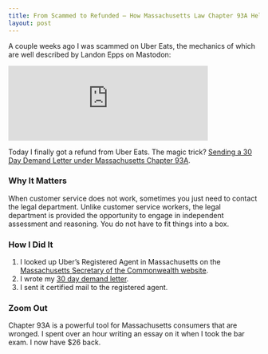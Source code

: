 ```yaml
---
title: From Scammed to Refunded — How Massachusetts Law Chapter 93A Helped an Uber Eats Customer
layout: post
---
```

A couple weeks ago I was scammed on Uber Eats, the mechanics of which are well described by Landon Epps on Mastodon:
<iframe src="https://mastodon.social/@landonepps/110540091014075013/embed" class="mastodon-embed" style="max-width: 100%; border: 0" width="400" allowfullscreen="allowfullscreen"></iframe><script src="https://mastodon.social/embed.js" async="async"></script>

Today I finally got a refund from Uber Eats. The magic trick? [Sending a 30 Day Demand Letter under Massachusetts Chapter 93A](https://www.mass.gov/service-details/30-day-demand-letter).

### Why It Matters
When customer service does not work, sometimes you just need to contact the legal department. Unlike customer service workers, the legal department is provided the opportunity to engage in independent assessment and reasoning. You do not have to fit things into a box.

### How I Did It
1. I looked up Uber’s Registered Agent in Massachusetts on the [Massachusetts Secretary of the Commonwealth website](https://corp.sec.state.ma.us/corpweb/CorpSearch/CorpSearch.aspx).
2. I wrote my [30 day demand letter](https://www.mass.gov/service-details/30-day-demand-letter).
3. I sent it certified mail to the registered agent.

### Zoom Out
Chapter 93A is a powerful tool for Massachusetts consumers that are wronged. I spent over an hour writing an essay on it when I took the bar exam. I now have $26 back.